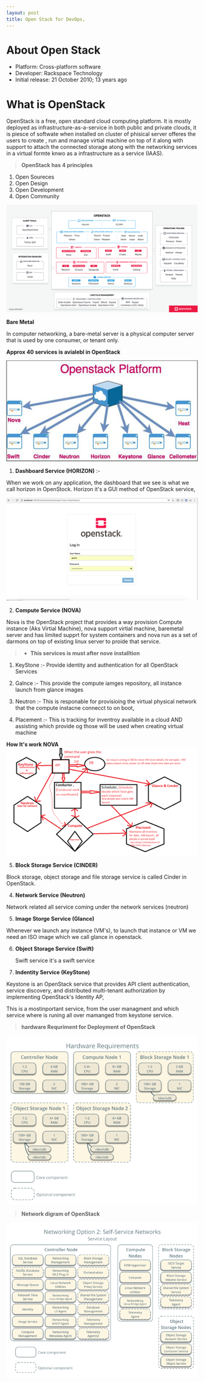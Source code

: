 ```yaml
---
layout: post
title: Open Stack for DevOps,
---
```


# About Open Stack

- Platform: Cross-platform software
- Developer: Rackspace Technology
- Initial release: 21 October 2010; 13 years ago

# What is OpenStack

OpenStack is a free, open standard cloud computing platform. It is mostly deployed as infrastructure-as-a-service in both public and private clouds, 
it is piesce of softwate when installed on cluster of phisical server offeres the users to create , run and manage virtial machine on top of it along with support to attach the connected storage atong with the networking services in a virtual formte knwo as a infrastructure as a service (IAAS).

> **OpenStack has 4 principles**

1. Open Soureces
2. Open Design
3. Open Development
4. Open Community

![This is a OpenStack Images](../images/OpenStack-Architecture.png)

**Bare Metal**

In computer networking, a bare-metal server is a physical computer server that is used by one consumer, or tenant only.

**Approx 40 services is avialebl in OpenStack**

![This is same service of open stack](../images/servicesofopenstackl.jpg)

1. **Dashboard Service (HORIZON)** :-

 When we work on any application, the dashboard that we see is what we call horizon in OpenStock. Horizon it's a GUI method of OpenStack service,  

![This is image of horizon server GUI](../images/horizonservice.png)


2. **Compute Service (NOVA)** 

Nova is the OpenStack project that provides a way provision Compute instance (Aks Virtial Machine), 
nova support virtial machine, baremetal server and has limited supprt for system containers and nova run as a set of darmons on top of existing linux server to proide that service.

   > -  **This services is must after nove installtion**

1. KeyStone :- Provide identity and authentication for all OpenStack Services
   
2. Galnce :- This provide the compute iamges repository, all instance launch from glance images

3. Neutron :- This is responable for provisioing the virtual physical network that the compute instacne connecct to on boot,

4. Placement :-  This is tracking for inventroy available in a cloud AND assisting which provide og those will be used when creating virtual machine

**How It's work NOVA**
![This is a Image of NOVA](../images/howworknova.png)

5. **Block Storage Service (CINDER)**

Block storage, object storage and file storage service is called Cinder in OpenStack.

4. **Network Service (Neutron)**

Network related all service coming under the network services (neutron)

5. **Image Storge Service (Glance)**

Whenever we launch any instance (VM's), to launch that instance or VM we need an ISO image which we call glance in openstack.

6. **Object Storage Service (Swift)**
   
   Swift service it's a swift service

7.  **Indentity Service (KeyStone)**
   
Keystone is an OpenStack service that provides API client authentication, service discovery, and distributed multi-tenant authorization by implementing OpenStack's Identity AP,

This is a mostinportant service, from the user managment and which service where is runing all over mamanged from keystone service.

> **hardware Requriment for Deployment of OpenStack**

![This is image of OpenStack](../images/hwreqs.png)

> **Network digram of OpenStack**

![We can understand network of OpenStack](../images/network2-services.png)

